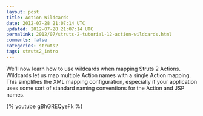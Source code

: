 ```yaml
---           
layout: post
title: Action Wildcards
date: 2012-07-28 21:07:14 UTC
updated: 2012-07-28 21:07:14 UTC
permalink: 2012/07/struts-2-tutorial-12-action-wildcards.html
comments: false
categories: struts2
tags: struts2_intro
---
```


We'll now learn how to use wildcards when mapping Struts 2 Actions. Wildcards let us map multiple Action names with a single Action mapping. This simplifies the XML mapping configuration, especially if your application uses some sort of standard naming conventions for the Action and JSP names.

{% youtube gBhGREQyeFk %}